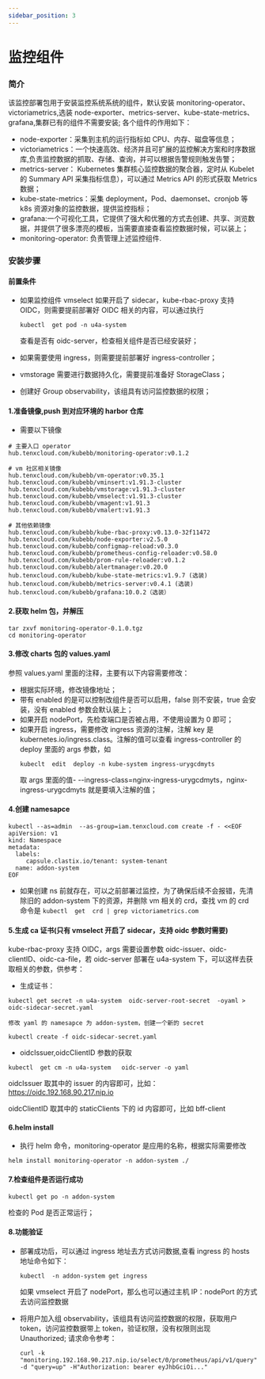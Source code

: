 ```yaml
---
sidebar_position: 3
---
```


# 监控组件

### 简介
该监控部署包用于安装监控系统系统的组件，默认安装 monitoring-operator、victoriametrics,选装 node-exporter、metrics-server、kube-state-metrics、grafana,集群已有的组件不需要安装;
各个组件的作用如下：
- node-exporter：采集到主机的运行指标如 CPU、内存、磁盘等信息；
- victoriametrics：一个快速高效、经济并且可扩展的监控解决方案和时序数据库,负责监控数据的抓取、存储、查询，并可以根据告警规则触发告警；
- metrics-server： Kubernetes 集群核心监控数据的聚合器，定时从 Kubelet 的 Summary API 采集指标信息），可以通过 Metrics API 的形式获取 Metrics 数据；
- kube-state-metrics：采集 deployment，Pod、daemonset、cronjob 等 k8s 资源对象的监控数据，提供监控指标；
- grafana:一个可视化工具，它提供了强大和优雅的方式去创建、共享、浏览数据，并提供了很多漂亮的模板，当需要直接查看监控数据时候，可以装上；
- monitoring-operator: 负责管理上述监控组件.

### 安装步骤

#### 前置条件
- 如果监控组件 vmselect 如果开启了 sidecar，kube-rbac-proxy 支持 OIDC，则需要提前部署好 OIDC 相关的内容，可以通过执行
  ```
  kubectl  get pod -n u4a-system
  ```
  查看是否有 oidc-server，检查相关组件是否已经安装好；
  
- 如果需要使用 ingress，则需要提前部署好 ingress-controller；

- vmstorage 需要进行数据持久化，需要提前准备好 StorageClass；

- 创建好 Group observability，该组具有访问监控数据的权限；


#### 1.准备镜像,push 到对应环境的 harbor 仓库
- 需要以下镜像
```
# 主要入口 operator
hub.tenxcloud.com/kubebb/monitoring-operator:v0.1.2

# vm 社区相关镜像
hub.tenxcloud.com/kubebb/vm-operator:v0.35.1
hub.tenxcloud.com/kubebb/vminsert:v1.91.3-cluster
hub.tenxcloud.com/kubebb/vmstorage:v1.91.3-cluster
hub.tenxcloud.com/kubebb/vmselect:v1.91.3-cluster
hub.tenxcloud.com/kubebb/vmagent:v1.91.3
hub.tenxcloud.com/kubebb/vmalert:v1.91.3

# 其他依赖镜像
hub.tenxcloud.com/kubebb/kube-rbac-proxy:v0.13.0-32f11472
hub.tenxcloud.com/kubebb/node-exporter:v2.5.0
hub.tenxcloud.com/kubebb/configmap-reload:v0.3.0
hub.tenxcloud.com/kubebb/prometheus-config-reloader:v0.58.0
hub.tenxcloud.com/kubebb/prom-rule-reloader:v0.1.2
hub.tenxcloud.com/kubebb/alertmanager:v0.20.0
hub.tenxcloud.com/kubebb/kube-state-metrics:v1.9.7 (选装)
hub.tenxcloud.com/kubebb/metrics-server:v0.4.1 (选装)
hub.tenxcloud.com/kubebb/grafana:10.0.2（选装）
```

#### 2.获取 helm 包，并解压
```
tar zxvf monitoring-operator-0.1.0.tgz
cd monitoring-operator
```

#### 3.修改 charts 包的 values.yaml
参照 values.yaml 里面的注释，主要有以下内容需要修改：

- 根据实际环境，修改镜像地址；
- 带有 enabled 的是可以控制改组件是否可以启用，false 则不安装，true 会安装，没有 enabled 参数会默认装上；
- 如果开启 nodePort，先检查端口是否被占用，不使用设置为 0 即可；
- 如果开启 ingress，需要修改 ingress 资源的注解，注解 key 是 kubernetes.io/ingress.class。注解的值可以查看 ingress-controller 的 deploy 里面的 args 参数，如
  ```
  kubeclt  edit  deploy -n kube-system ingress-urygcdmyts
  ```
  取 args 里面的值- --ingress-class=nginx-ingress-urygcdmyts，nginx-ingress-urygcdmyts 就是要填入注解的值； 
  
#### 4.创建 namesapce
```  
kubectl --as=admin  --as-group=iam.tenxcloud.com create -f - <<EOF 
apiVersion: v1
kind: Namespace
metadata:
  labels:
     capsule.clastix.io/tenant: system-tenant
  name: addon-system
EOF 
```
- 如果创建 ns 前就存在，可以之前部署过监控，为了确保后续不会报错，先清除旧的 addon-system 下的资源，并删除 vm 相关的 crd，查找 vm 的 crd 命令是
``
  kubectl  get  crd | grep victoriametrics.com
``

#### 5.生成 ca 证书(只有 vmselect 开启了 sidecar，支持 oidc 参数时需要)
kube-rbac-proxy 支持 OIDC，args 需要设置参数 oidc-issuer、oidc-clientID、oidc-ca-file，若 oidc-server 部署在 u4a-system 下，可以这样去获取相关的参数，供参考：

- 生成证书：
```
kubectl get secret -n u4a-system  oidc-server-root-secret  -oyaml > oidc-sidecar-secret.yaml

修改 yaml 的 namesapce 为 addon-system，创建一个新的 secret

kubectl create -f oidc-sidecar-secret.yaml
```
- oidcIssuer,oidcClientID 参数的获取
```
kubectl  get cm -n u4a-system   oidc-server -o yaml
```
oidcIssuer 取其中的 issuer 的内容即可，比如：https://oidc.192.168.90.217.nip.io

oidcClientID 取其中的 staticClients 下的 id 内容即可，比如 bff-client

#### 6.helm install
- 执行 helm 命令，monitoring-operator 是应用的名称，根据实际需要修改
```
helm install monitoring-operator -n addon-system ./
```

#### 7.检查组件是否运行成功
```
kubectl get po -n addon-system
```
检查的 Pod 是否正常运行；

#### 8.功能验证
- 部署成功后，可以通过 ingress 地址去方式访问数据,查看 ingress 的 hosts 地址命令如下：

  ```
  kubectl  -n addon-system get ingress
  ```
   如果 vmselect 开启了 nodePort，那么也可以通过主机 IP：nodePort 的方式去访问监控数据

- 将用户加入组 observability，该组具有访问监控数据的权限，获取用户 token，访问监控数据带上 token，验证权限，没有权限则出现 Unauthorized;
  请求命令参考：
  ```
  curl -k "monitoring.192.168.90.217.nip.io/select/0/prometheus/api/v1/query" -d "query=up" -H"Authorization: bearer eyJhbGciOi..."
  ```


